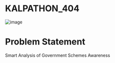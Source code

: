 # KALPATHON_404
![image](https://github.com/user-attachments/assets/ae4d91bf-b0a5-4ccf-8f2a-8256e7ffd6fc)
<h1>Problem Statement</h1>
Smart Analysis of Government Schemes Awareness
